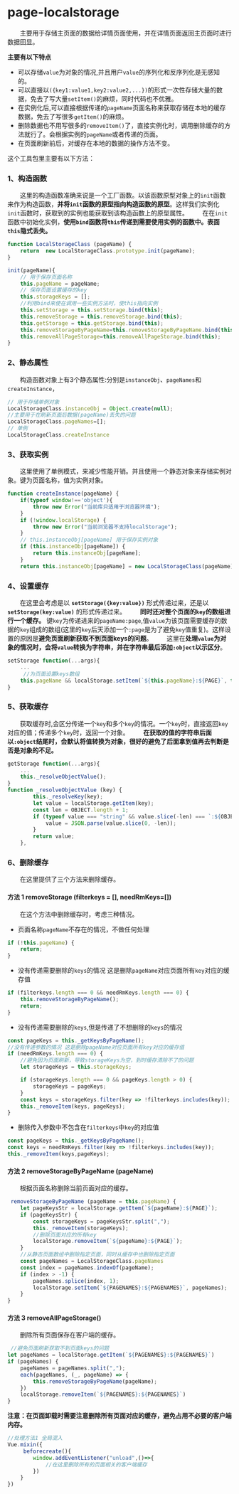 # page-localstorage
&#8195;&#8195;主要用于存储主页面的数据给详情页面使用，并在详情页面返回主页面时进行数据回显。

**主要有以下特点**

+ 可以存储`value`为对象的情况,并且用户`value`的序列化和反序列化是无感知的。
+ 可以直接以`({key1:value1,key2:value2,...})`的形式一次性存储大量的数据，免去了写大量`setItem()`的麻烦，同时代码也不优雅。
+ 在实例化后,可以直接根据传递的`pageName`页面名称来获取存储在本地的缓存数据，免去了写很多`getItem()`的麻烦。
+ 删除数据也不用写很多的`removeItem()`了，直接实例化时，调用删除缓存的方法就行了。会根据实例的`pageName`或者传递的页面。
+ 在页面刷新前后，对缓存在本地的数据的操作方法不变。

这个工具包里主要有以下方法：
### 1、构造函数
&#8195;&#8195;这里的构造函数准确来说是一个工厂函数。以该函数原型对象上的`init`函数来作为构造函数，**并将`init`函数的原型指向构造函数的原型**。这样我们实例化`init`函数时，获取到的实例也能获取到该构造函数上的原型属性。
&#8195;&#8195;在在`init`函数中初始化实例，**使用`bind`函数将`this`传递到需要使用实例的函数中。表面`this`隐式丢失。**
```js
function LocalStorageClass (pageName) {
    return  new LocalStorageClass.prototype.init(pageName);
}
```
```js
init(pageName){
    // 用于保存页面名称
    this.pageName = pageName;
    // 保存页面设置缓存的key
    this.storageKeys = [];
    //利用bind来使在调用一些实例方法时，使this指向实例
    this.setStorage = this.setStorage.bind(this);
    this.removeStorage = this.removeStorage.bind(this);
    this.getStorage = this.getStorage.bind(this);
    this.removeStorageByPageName=this.removeStorageByPageName.bind(this);
    this.removeAllPageStorage=this.removeAllPageStorage.bind(this);
}
```
### 2、静态属性
&#8195;&#8195;构造函数对象上有3个静态属性:分别是`instanceObj`、`pageNames`和`createInstance`，
```js
// 用于存储单例对象
LocalStorageClass.instanceObj = Object.create(null);
//主要用于在刷新页面后数据(pageName)丢失的问题
LocalStorageClass.pageNames=[];
// 单例
LocalStorageClass.createInstance
```
### 3、获取实例
&#8195;&#8195;这里使用了单例模式，来减少性能开销。并且使用一个静态对象来存储实例对象。键为页面名称，值为实例对象。
```js
function createInstance(pageName) {
    if(typeof window!=='object'){
        throw new Error("当前库只适用于浏览器环境");
    }
    if (!window.localStorage) {
        throw new Error("当前浏览器不支持localStorage");
    }
    // this.instanceObj[pageName] 用于保存实例对象
    if (this.instanceObj[pageName]) {
        return this.instanceObj[pageName];
    }
    return this.instanceObj[pageName] = new LocalStorageClass(pageName);
```
### 4、设置缓存
&#8195;&#8195;在这里会考虑是以 **`setStorage({key:value})`** 形式传递过来，还是以 **`setStorage(key:value)`** 的形式传递过来。
&#8195;&#8195;**同时还对整个页面的`key`的数组进行一个缓存。** 键`key`为传递进来的`pageName:page`,值`value`为该页面需要缓存的数据的`key`组成的数组(这里的`key`后天添加一个`:page`是为了避免`key`值重复)。这样设置的原因是**避免页面刷新获取不到页面keys的问题**。
&#8195;&#8195;这里在**处理`value`为对象的情况时，会将`value`转换为字符串，并在字符串最后添加`:object`以示区分**。
```js
setStorage function(...args){
    ...
     //为页面设置keys数组 
    this.pageName && localStorage.setItem(`${this.pageName}:${PAGE}`, this.storageKeys);
}
```
### 5、获取缓存
&#8195;&#8195;获取缓存时,会区分传递一个`key`和多个`key`的情况。一个`key`时，直接返回`key`对应的值；传递多个`key`时，返回一个对象。
&#8195;&#8195;**在获取的值的字符串后面以`:object`结尾时，会默认将值转换为对象，很好的避免了后面拿到值再去判断是否是对象的不足。**
```js
getStorage function(...args){
    ...
    this._resolveObjectValue();
}
function _resolveObjectValue (key) {
        this._resolveKey(key);
        let value = localStorage.getItem(key);
        const len = OBJECT.length + 1;
        if (typeof value === "string" && value.slice(-len) === `:${OBJECT}`) {
            value = JSON.parse(value.slice(0, -len));
        }
        return value;
    },
```
### 6、删除缓存
&#8195;&#8195;在这里提供了三个方法来删除缓存。
#### 方法 1 removeStorage (filterkeys = [], needRmKeys=[])
&#8195;&#8195;在这个方法中删除缓存时，考虑三种情况。
+ 页面名称`pageName`不存在的情况，不做任何处理
```js
if (!this.pageName) {
    return;
}
```
+ 没有传递需要删除的`keys`的情况 这是删除`pageName`对应页面所有`key`对应的缓存值
```js
if (filterkeys.length === 0 && needRmKeys.length === 0) {
    this.removeStorageByPageName();
    return;
}
```
+ 没有传递需要删除的`keys`,但是传递了不想删除的`keys`的情况
```js
const pageKeys = this._getKeysByPageName();
//没有传递参数的情况 这是删除pageName对应页面所有key对应的缓存值
if (needRmKeys.length === 0) {
    //避免因为页面刷新，导致storageKeys为空，到时缓存清除不了的问题
    let storageKeys = this.storageKeys;

    if (storageKeys.length === 0 && pageKeys.length > 0) {
        storageKeys = pageKeys;
    }
    const keys = storageKeys.filter(key => !filterkeys.includes(key));
    this._removeItem(keys, pageKeys);
}
```
+ 删除传入参数中不包含在`filterkeys`中`key`的对应值
```js
const pageKeys = this._getKeysByPageName();
const keys = needRmKeys.filter(key => !filterkeys.includes(key));
this._removeItem(keys,pageKeys);
```
#### 方法 2 removeStorageByPageName (pageName) 
&#8195;&#8195;根据页面名称删除当前页面对应的缓存。
```js
 removeStorageByPageName (pageName = this.pageName) {
    let pageKeysStr = localStorage.getItem(`${pageName}:${PAGE}`);
    if (pageKeysStr) {
        const storageKeys = pageKeysStr.split(",");
        this._removeItem(storageKeys);
        //删除页面对应的所有key
        localStorage.removeItem(`${pageName}:${PAGE}`);
    }
    //从静态页面数组中删除指定页面，同时从缓存中也删除指定页面
    const pageNames = LocalStorageClass.pageNames
    const index = pageNames.indexOf(pageName);
    if (index > -1) {
        pageNames.splice(index, 1);
        localStorage.setItem(`${PAGENAMES}:${PAGENAMES}`, pageNames);
    }
}
```
#### 方法 3 removeAllPageStorage()
&#8195;&#8195;删除所有页面保存在客户端的缓存。
```js
 //避免页面刷新获取不到页面keys的问题
let pageNames = localStorage.getItem(`${PAGENAMES}:${PAGENAMES}`)
if (pageNames) {
    pageNames = pageNames.split(",");
    each(pageNames, (_, pageName) => {
        this.removeStorageByPageName(pageName);
    })
    localStorage.removeItem(`${PAGENAMES}:${PAGENAMES}`)
}
```
**注意：在页面卸载时需要注意删除所有页面对应的缓存，避免占用不必要的客户端内存。**
```js
//处理方法1 全局混入
Vue.mixin({
     beforecreate(){
        window.addEventListener("unload",()=>{
            //在这里删除所有的页面相关的客户端缓存
        })
    }
})
```